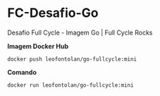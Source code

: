 # FC-Desafio-Go
Desafio Full Cycle - Imagem Go | Full Cycle Rocks


**Imagem Docker Hub**

<code>docker push leofontolan/go-fullcycle:mini</code>



**Comando**

<code>docker run leofontolan/go-fullcycle:mini</code>
